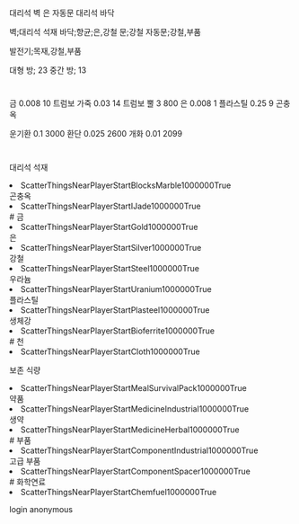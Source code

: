 #
대리석 벽
은 자동문
대리석 바닥


벽;대리석 석재
바닥;향균;은,강철
문;강철 자동문;강철,부품

발전기;목재,강철,부품

대형 방; 23
중간 방; 13


#
금 0.008 10
트럼보 가죽 0.03 14
트럼보 뿔 3 800
은 0.008 1
플라스틸 0.25 9
곤충옥

운기환 0.1 3000
환단 0.025 2600
개화 0.01 2099


#
대리석 석재
<li Class="ScenPart_ScatterThingsNearPlayerStart"><def>ScatterThingsNearPlayerStart</def><thingDef>BlocksMarble</thingDef><count>1000000</count><allowRoofed>True</allowRoofed></li>
곤충옥
<li Class="ScenPart_ScatterThingsNearPlayerStart"><def>ScatterThingsNearPlayerStart</def><thingDef>IJade</thingDef><count>1000000</count><allowRoofed>True</allowRoofed></li>
#
금
<li Class="ScenPart_ScatterThingsNearPlayerStart"><def>ScatterThingsNearPlayerStart</def><thingDef>Gold</thingDef><count>1000000</count><allowRoofed>True</allowRoofed></li>
은
<li Class="ScenPart_ScatterThingsNearPlayerStart"><def>ScatterThingsNearPlayerStart</def><thingDef>Silver</thingDef><count>1000000</count><allowRoofed>True</allowRoofed></li>
강철
<li Class="ScenPart_ScatterThingsNearPlayerStart"><def>ScatterThingsNearPlayerStart</def><thingDef>Steel</thingDef><count>1000000</count><allowRoofed>True</allowRoofed></li>
우라늄
<li Class="ScenPart_ScatterThingsNearPlayerStart"><def>ScatterThingsNearPlayerStart</def><thingDef>Uranium</thingDef><count>1000000</count><allowRoofed>True</allowRoofed></li>
플라스틸
<li Class="ScenPart_ScatterThingsNearPlayerStart"><def>ScatterThingsNearPlayerStart</def><thingDef>Plasteel</thingDef><count>1000000</count><allowRoofed>True</allowRoofed></li>
생체강
<li Class="ScenPart_ScatterThingsNearPlayerStart"><def>ScatterThingsNearPlayerStart</def><thingDef>Bioferrite</thingDef><count>1000000</count><allowRoofed>True</allowRoofed></li>
#
천
<li Class="ScenPart_ScatterThingsNearPlayerStart"><def>ScatterThingsNearPlayerStart</def><thingDef>Cloth</thingDef><count>1000000</count><allowRoofed>True</allowRoofed></li>

보존 식량
<li Class="ScenPart_ScatterThingsNearPlayerStart"><def>ScatterThingsNearPlayerStart</def><thingDef>MealSurvivalPack</thingDef><count>1000000</count><allowRoofed>True</allowRoofed></li>
약품
<li Class="ScenPart_ScatterThingsNearPlayerStart"><def>ScatterThingsNearPlayerStart</def><thingDef>MedicineIndustrial</thingDef><count>1000000</count><allowRoofed>True</allowRoofed></li>            
생약
<li Class="ScenPart_ScatterThingsNearPlayerStart"><def>ScatterThingsNearPlayerStart</def><thingDef>MedicineHerbal</thingDef><count>1000000</count><allowRoofed>True</allowRoofed></li>
#
부품
<li Class="ScenPart_ScatterThingsNearPlayerStart"><def>ScatterThingsNearPlayerStart</def><thingDef>ComponentIndustrial</thingDef><count>1000000</count><allowRoofed>True</allowRoofed></li>
고급 부품
<li Class="ScenPart_ScatterThingsNearPlayerStart"><def>ScatterThingsNearPlayerStart</def><thingDef>ComponentSpacer</thingDef><count>1000000</count><allowRoofed>True</allowRoofed></li>
#
화학연료
<li Class="ScenPart_ScatterThingsNearPlayerStart"><def>ScatterThingsNearPlayerStart</def><thingDef>Chemfuel</thingDef><count>1000000</count><allowRoofed>True</allowRoofed></li>            

login anonymous


